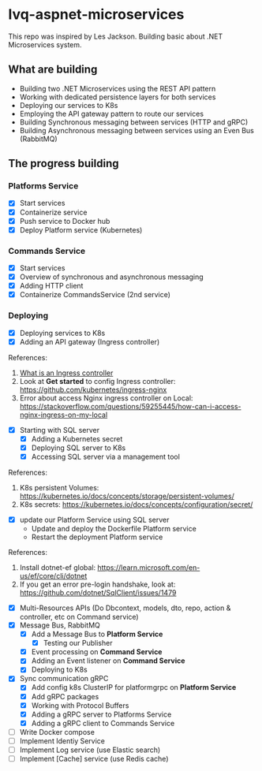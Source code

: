 # lvq-aspnet-microservices

This repo was inspired by Les Jackson. Building basic about .NET Microservices system.

## What are building
- Building two .NET Microservices using the REST API pattern
- Working with dedicated persistence layers for both services
- Deploying our services to K8s
- Employing the API gateway pattern to route our services
- Building Synchronous messaging between services (HTTP and gRPC)
- Building Asynchronous messaging between services using an Even Bus (RabbitMQ)

## The progress building
### Platforms Service
- [x]  Start services
- [x] Containerize service
- [x] Push service to Docker hub
- [x] Deploy Platform service (Kubernetes)

### Commands Service
- [x] Start services
- [x] Overview of synchronous and asynchronous messaging
- [x] Adding HTTP client
- [x] Containerize CommandsService (2nd service)

### Deploying
- [x] Deploying services to K8s
- [x] Adding an API gateway (Ingress controller) 

References:
1. [What is an Ingress controller](https://www.nginx.com/resources/glossary/kubernetes-ingress-controller/)
2. Look at **Get started** to config Ingress controller: https://github.com/kubernetes/ingress-nginx
3. Error about access Nginx ingress controller on Local: https://stackoverflow.com/questions/59255445/how-can-i-access-nginx-ingress-on-my-local

- [x] Starting with SQL server
  - [x] Adding a Kubernetes secret
  - [x] Deploying SQL server to K8s
  - [x] Accessing SQL server via a management tool

References:
1. K8s persistent Volumes: https://kubernetes.io/docs/concepts/storage/persistent-volumes/
2. K8s secrets: https://kubernetes.io/docs/concepts/configuration/secret/

- [x] update our Platform Service using SQL server
  - Update and deploy the Dockerfile Platform service
  - Restart the deployment Platform service

References:
1. Install dotnet-ef global: https://learn.microsoft.com/en-us/ef/core/cli/dotnet 
2. If you get an error pre-login handshake, look at: https://github.com/dotnet/SqlClient/issues/1479

- [x] Multi-Resources APIs (Do Dbcontext, models, dto, repo, action & controller, etc on Command service)
- [x] Message Bus, RabbitMQ
  - [x] Add a Message Bus to **Platform Service**
    - [x] Testing our Publisher  
  - [x] Event processing on **Command Service**
  - [x] Adding an Event listener on **Command Service**
  - [x] Deploying to K8s
  
- [x] Sync communication gRPC
  - [x] Add config k8s ClusterIP for platformgrpc on **Platform Service**  
  - [x] Add gRPC packages
  - [x] Working with Protocol Buffers
  - [x] Adding a gRPC server to Platforms Service
  - [x] Adding a  gRPC client to Commands Service

- [ ] Write Docker compose
- [ ] Implement Identiy Service
- [ ] Implement Log service (use Elastic search)
- [ ] Implement [Cache] service (use Redis cache)
